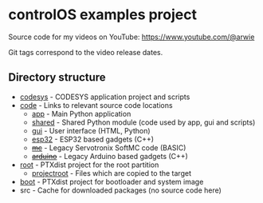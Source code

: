 controlOS examples project
===

Source code for my videos on YouTube: https://www.youtube.com/@arwie

Git tags correspond to the video release dates.


Directory structure
---

* [codesys](/codesys/) - CODESYS application project and scripts
* [code](/code/) - Links to relevant source code locations
	* [app](/root/projectroot/usr/lib/app/) - Main Python application
	* [shared](/root/local_src/python-shared/shared/) - Shared Python module (code used by app, gui and scripts)
	* [gui](/root/projectroot/usr/lib/gui/) - User interface (HTML, Python)
	* [esp32](/root/local_src/esp32/) -  ESP32 based gadgets (C++)
	* ~~[mc](/root/projectroot/usr/lib/mc/)~~ - Legacy Servotronix SoftMC code (BASIC)
	* ~~[arduino](/root/local_src/arduino/)~~ - Legacy Arduino based gadgets (C++)
* [root](/root/) - PTXdist project for the root partition
	* [projectroot](/root/projectroot/) - Files which are copied to the target
* [boot](/boot/) - PTXdist project for bootloader and system image
* src - Cache for downloaded packages (no source code here)

